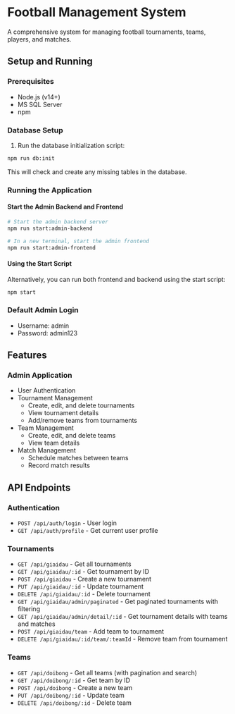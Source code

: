 # Football Management System

A comprehensive system for managing football tournaments, teams, players, and matches.

## Setup and Running

### Prerequisites
- Node.js (v14+)
- MS SQL Server
- npm

### Database Setup
1. Run the database initialization script:
```bash
npm run db:init
```

This will check and create any missing tables in the database.

### Running the Application

#### Start the Admin Backend and Frontend
```bash
# Start the admin backend server
npm run start:admin-backend

# In a new terminal, start the admin frontend
npm run start:admin-frontend
```

#### Using the Start Script
Alternatively, you can run both frontend and backend using the start script:
```bash
npm start
```

### Default Admin Login
- Username: admin
- Password: admin123

## Features

### Admin Application
- User Authentication
- Tournament Management
  - Create, edit, and delete tournaments
  - View tournament details
  - Add/remove teams from tournaments
- Team Management
  - Create, edit, and delete teams
  - View team details
- Match Management
  - Schedule matches between teams
  - Record match results

## API Endpoints

### Authentication
- `POST /api/auth/login` - User login
- `GET /api/auth/profile` - Get current user profile

### Tournaments
- `GET /api/giaidau` - Get all tournaments
- `GET /api/giaidau/:id` - Get tournament by ID
- `POST /api/giaidau` - Create a new tournament
- `PUT /api/giaidau/:id` - Update tournament
- `DELETE /api/giaidau/:id` - Delete tournament
- `GET /api/giaidau/admin/paginated` - Get paginated tournaments with filtering
- `GET /api/giaidau/admin/detail/:id` - Get tournament details with teams and matches
- `POST /api/giaidau/team` - Add team to tournament
- `DELETE /api/giaidau/:id/team/:teamId` - Remove team from tournament

### Teams
- `GET /api/doibong` - Get all teams (with pagination and search)
- `GET /api/doibong/:id` - Get team by ID
- `POST /api/doibong` - Create a new team
- `PUT /api/doibong/:id` - Update team
- `DELETE /api/doibong/:id` - Delete team
